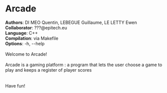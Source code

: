 # Arcade
<b>Authors</b>: DI MEO Quentin, LEBEGUE Guillaume, LE LETTY Ewen<br>
<b>Collaborator</b>: ???@epitech.eu<br>
<b>Language</b>: C++<br>
<b>Compilation</b>: via Makefile<br>
<b>Options</b>: -h, --help<br>
<br>
Welcome to Arcade!<br>
<br>
Arcade is a gaming platform : a program that lets the user choose a game to play and keeps a register of player scores<br>
<br>
<br>
Have fun!